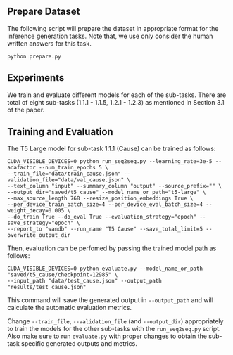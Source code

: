 ## Prepare Dataset

The following script will prepare the dataset in appropriate format for the inference generation tasks. Note that, we use only consider the human written answers for this task.
```
python prepare.py
```

## Experiments

We train and evaluate different models for each of the sub-tasks. There are total of eight sub-tasks (1.1.1 - 1.1.5, 1.2.1 - 1.2.3) as mentioned in Section 3.1 of the paper. 

## Training and Evaluation

The T5 Large model for sub-task 1.1.1 (Cause) can be trained as follows:
```
CUDA_VISIBLE_DEVICES=0 python run_seq2seq.py --learning_rate=3e-5 --adafactor --num_train_epochs 5 \
--train_file="data/train_cause.json" --validation_file="data/val_cause.json" \
--text_column "input" --summary_column "output" --source_prefix="" \
--output_dir="saved/t5_cause" --model_name_or_path="t5-large" \
--max_source_length 768 --resize_position_embeddings True \
--per_device_train_batch_size=4 --per_device_eval_batch_size=4 --weight_decay=0.005 \
--do_train True --do_eval True --evaluation_strategy="epoch" --save_strategy="epoch" \
--report_to "wandb" --run_name "T5 Cause" --save_total_limit=5 --overwrite_output_dir
```

Then, evaluation can be perfomed by passing the trained model path as follows:
```
CUDA_VISIBLE_DEVICES=0 python evaluate.py --model_name_or_path "saved/t5_cause/checkpoint-12985" \
--input_path "data/test_cause.json" --output_path "results/test_cause.json"
```

This command will save the generated output in `--output_path` and will calculate the automatic evaluation metrics.


Change `--train_file`, `--validation_file` (and `--output_dir`) appropriately to train the models for the other sub-tasks with the `run_seq2seq.py` script. Also make sure to run `evaluate.py` with proper changes to obtain the sub-task specific generated outputs and metrics.
